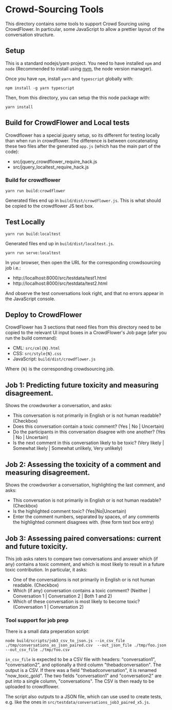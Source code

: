 # Crowd-Sourcing Tools

This directory contains some tools to support Crowd Sourcing using CrowdFlower. In particular, some JavaScript to allow a prettier layout of the conversation structure.

## Setup

This is a standard nodejs/yarn project. You need to have installed
`npm` and `node` (Recommended to install using [nvm](https://github.com/creationix/nvm), the node version manager).

Once you have `npm`, install `yarn` and `typescript` globally with:

```shell
npm install -g yarn typescript
```

Then, from this directory, you can setup the this node package with:

```shell
yarn install
```

## Build for CrowdFlower and Local tests

Crowdflower has a special jquery setup, so its different for testing locally than when run in crowdflower. The difference is between concatenating these two files after the generated `app.js` (which has the main part of the code):

* src/jquery_crowdflower_require_hack.js
* src/jquery_localtest_require_hack.js

### Build for crowdflower

```shell
yarn run build:crowdflower
```

Generated files end up in `build/dist/crowdflower.js`. This is what should be copied to the crowdflower JS text box.

## Test Locally

```shell
yarn run build:localtest
```

Generated files end up in `build/dist/localtest.js`.

```shell
yarn run serve:localtest
```

In your browser, then open the URL for the corresponding crowdsourcing job i.e.:

*  http://localhost:8000/src/testdata/test1.html
*  http://localhost:8000/src/testdata/test2.html

And observe the test conversations look right, and that no errors appear in the
JavaScript console.

## Deploy to CrowdFlower

CrowdFlower has 3 sections that need files from this directory need to be copied to the relevant UI input boxes in a CrowdFlower's Job page (afer you run the build command):

* CML: `src/cml{N}.html`
* CSS: `src/style{N}.css`
* JavaScript: `build/dist/crowdflower.js`

Where `{N}` is the corresponding crowdsourcing job.

## Job 1: Predicting future toxicity and measuring disagreement.

Shows the crowdworker a conversation, and asks:

*  This conversation is not primarily in English or is not human readable? (Checkbox)
*  Does this conversation contain a toxic comment? (Yes | No | Uncertain)
*  Do the participants in this conversation disagree with one another? (Yes | No | Uncertain)
*  Is the next comment in this conversation likely to be toxic? (Very likely | Somewhat likely | Somewhat unlikely, Very unlikely)

## Job 2: Assessing the toxicity of a comment and measuring disagreement.

Shows the crowdworker a conversation, highlighting the last comment, and asks:

*  This conversation is not primarily in English or is not human readable? (Checkbox)
*  Is the highlighted comment toxic? (Yes|No|Uncertain)
*  Enter the comment numbers, separated by spaces, of any comments the highlighted comment disagrees with. (free form text box entry)

## Job 3: Assessing paired conversations: current and future toxicity.

This job asks raters to compare two conversations and answer which (if any) contains a toxic comment, and which is most likely to result in a future toxic contribution. In particular, it asks:

*  One of the conversations is not primarily in English or is not human readable. (Checkbox)
*  Which (if any) conversation contains a toxic comment? (Neither | Conversation 1 | Conversation 2 | Both 1 and 2)
*  Which of these conversation is most likely to become toxic? (Conversation 1 | Conversation 2)

### Tool support for job prep

There is a small data preperation script:

```
node build/scripts/job3_csv_to_json.js --in_csv_file ./tmp/conversations_as_json_paired.csv  --out_json_file ./tmp/foo.json --out_csv_file ./tmp/foo.csv
```

`in_csv_file` is expected to be a CSV file with headers: "conversation1", "conversation2", and optionally a third column "thebadconversation". The output is a CSV. If there was a field "thebadconversation", it is renamed "now_toxic_gold". The two fields "conversation1" and "conversation2" are put into a single column, "conversations". The CSV is then ready to be uploaded to crowdflower.

The script also outputs to a JSON file, which can use used to create tests, e.g. like the ones in `src/testdata/conversations_job3_paired_x5.js`.